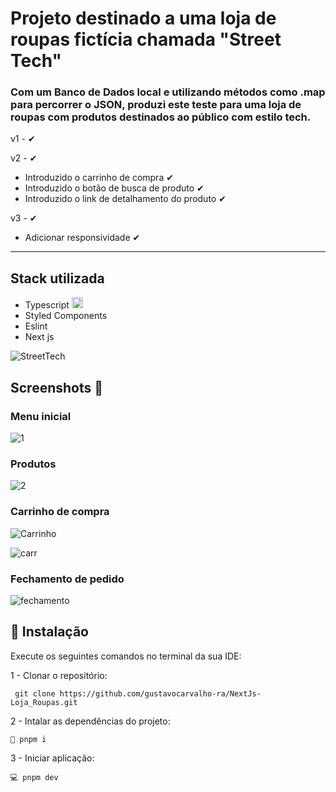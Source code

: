 # Projeto destinado a uma loja de roupas fictícia chamada "Street Tech"

### Com um Banco de Dados local e utilizando métodos como .map para percorrer o JSON, produzi este teste para uma loja de roupas com produtos destinados ao público com estilo tech.

v1 - ✔

v2 - ✔
- Introduzido o carrinho de compra ✔
- Introduzido o botão de busca de produto ✔
- Introduzido o link de detalhamento do produto ✔

v3 - ✔
- Adicionar responsividade ✔

<hr/>

## Stack utilizada 
- Typescript <img src="https://cdn3.emoji.gg/emojis/8584-typescript.png" width="18px" height="18px" alt="TypeScript">
- Styled Components
- Eslint
- Next js


![StreetTech](https://github.com/gustavocarvalho-ra/NextJs-Loja_Roupas/assets/137126878/1aa35bf3-c393-4d23-966e-ce9933464dea)

## Screenshots 📸

### Menu inicial
![1](https://github.com/gustavocarvalho-ra/NextJs-Loja_Roupas/assets/137126878/bbda8f97-d3a9-4c2b-8b38-8a1ed6349670)


### Produtos
![2](https://github.com/gustavocarvalho-ra/NextJs-Loja_Roupas/assets/137126878/7f14decd-b7bb-47b8-8d92-c1d086aad67f)

### Carrinho de compra
![Carrinho](https://github.com/user-attachments/assets/1b59f817-8573-471c-9098-8d5eb67ff473)

![carr](https://github.com/user-attachments/assets/342bbdeb-3be7-4db5-94e8-003a12741c27)


### Fechamento de pedido
![fechamento](https://github.com/user-attachments/assets/9f705053-403e-4baa-9b38-a831e53d76fd)




## 🔧 Instalação
Execute os seguintes comandos no terminal da sua IDE:

1 - Clonar o repositório:
```
 git clone https://github.com/gustavocarvalho-ra/NextJs-Loja_Roupas.git
```
2 - Intalar as dependências do projeto:
```
🧰 pnpm i
```
3 - Iniciar aplicação:
```
💻 pnpm dev 
```
